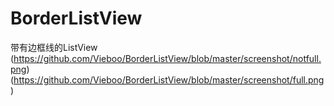 # BorderListView
带有边框线的ListView
(https://github.com/Vieboo/BorderListView/blob/master/screenshot/notfull.png)
(https://github.com/Vieboo/BorderListView/blob/master/screenshot/full.png)
